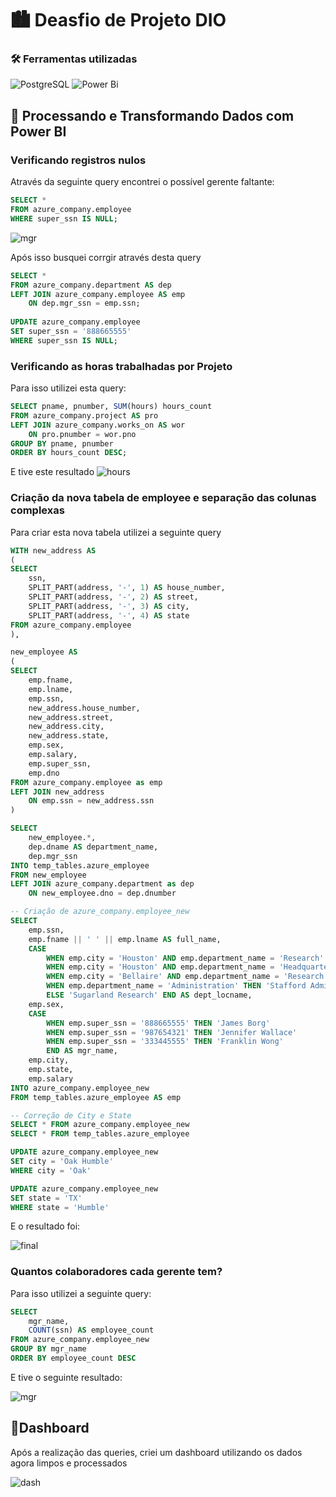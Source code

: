 # 🏙️ Deasfio de Projeto DIO 
### 🛠️ Ferramentas utilizadas
![PostgreSQL](https://img.shields.io/badge/PostgreSQL-000?style=for-the-badge&logo=postgresql) ![Power Bi](https://img.shields.io/badge/power_bi-F2C811?style=for-the-badge&logo=powerbi&logoColor=black)
## 🔹 Processando e Transformando Dados com Power BI
### Verificando registros nulos
Através da seguinte query encontrei o possível gerente faltante:

```sql
SELECT *
FROM azure_company.employee
WHERE super_ssn IS NULL;
```

![mgr](https://i.imgur.com/PYuwR1b.png)

Após isso busquei corrgir através desta query
```sql
SELECT *
FROM azure_company.department AS dep
LEFT JOIN azure_company.employee AS emp
	ON dep.mgr_ssn = emp.ssn; 
	
UPDATE azure_company.employee
SET super_ssn = '888665555'
WHERE super_ssn IS NULL; 
```
### Verificando as horas trabalhadas por Projeto
Para isso utilizei esta query:

```sql
SELECT pname, pnumber, SUM(hours) hours_count
FROM azure_company.project AS pro
LEFT JOIN azure_company.works_on AS wor
	ON pro.pnumber = wor.pno
GROUP BY pname, pnumber
ORDER BY hours_count DESC;
```

E tive este resultado
![hours](https://i.imgur.com/GXyKHZF.png)
### Criação da nova tabela de employee e separação das colunas complexas
Para criar esta nova tabela utilizei a seguinte query
```sql
WITH new_address AS 
(
SELECT
	ssn,
	SPLIT_PART(address, '-', 1) AS house_number,
	SPLIT_PART(address, '-', 2) AS street,
	SPLIT_PART(address, '-', 3) AS city,
	SPLIT_PART(address, '-', 4) AS state
FROM azure_company.employee
),

new_employee AS
(
SELECT 
	emp.fname,
	emp.lname,
	emp.ssn,
	new_address.house_number,
	new_address.street,
	new_address.city,
	new_address.state,
	emp.sex,
	emp.salary,
	emp.super_ssn,
	emp.dno
FROM azure_company.employee as emp
LEFT JOIN new_address
	ON emp.ssn = new_address.ssn
)

SELECT 
	new_employee.*,
	dep.dname AS department_name,
	dep.mgr_ssn
INTO temp_tables.azure_employee
FROM new_employee
LEFT JOIN azure_company.department as dep
	ON new_employee.dno = dep.dnumber

-- Criação de azure_company.employee_new
SELECT
	emp.ssn,
	emp.fname || ' ' || emp.lname AS full_name,
	CASE
		WHEN emp.city = 'Houston' AND emp.department_name = 'Research' THEN 'Houston Research'
		WHEN emp.city = 'Houston' AND emp.department_name = 'Headquarters' THEN 'Houston Headquarters'
		WHEN emp.city = 'Bellaire' AND emp.department_name = 'Research' THEN 'Bellaire Research'
		WHEN emp.department_name = 'Administration' THEN 'Stafford Administration'
		ELSE 'Sugarland Research' END AS dept_locname,
	emp.sex,
	CASE 
		WHEN emp.super_ssn = '888665555' THEN 'James Borg'
		WHEN emp.super_ssn = '987654321' THEN 'Jennifer Wallace'
		WHEN emp.super_ssn = '333445555' THEN 'Franklin Wong'
		END AS mgr_name,
	emp.city,
	emp.state,
	emp.salary
INTO azure_company.employee_new
FROM temp_tables.azure_employee AS emp

-- Correção de City e State 
SELECT * FROM azure_company.employee_new
SELECT * FROM temp_tables.azure_employee

UPDATE azure_company.employee_new
SET city = 'Oak Humble'
WHERE city = 'Oak'

UPDATE azure_company.employee_new
SET state = 'TX'
WHERE state = 'Humble'
```
E o resultado foi:

![final](https://i.imgur.com/moTMtJU.png)

### Quantos colaboradores cada gerente tem?
Para isso utilizei a seguinte query: 

```sql
SELECT 
	mgr_name,
	COUNT(ssn) AS employee_count
FROM azure_company.employee_new
GROUP BY mgr_name
ORDER BY employee_count DESC
```
E tive o seguinte resultado:

![mgr](https://i.imgur.com/ZI8DM85.png)

## 🔹Dashboard
Após a realização das queries, criei um dashboard utilizando os dados agora limpos e processados

![dash](https://i.imgur.com/qhchBX5.png)